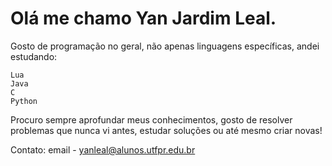   # Olá me chamo Yan Jardim Leal.

  Gosto de programação no geral, não apenas linguagens específicas, andei estudando:
```
Lua 
Java
C
Python
```
  Procuro sempre aprofundar meus conhecimentos, gosto de resolver problemas que nunca vi antes, estudar soluções ou até mesmo criar novas!
  
  Contato:
  email - yanleal@alunos.utfpr.edu.br
